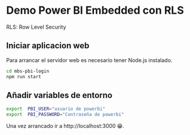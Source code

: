 # Demo Power BI Embedded con RLS
RLS: Row Level Security
## Iniciar aplicacion web
Para arrancar el servidor web es necesario tener Node.js instalado.

```bash
cd mbs-pbi-login
npm run start
```
## Añadir variables de entorno
```bash
export  PBI_USER="usuario de powerbi"
export  PBI_PASSWORD="Contraseña de powerbi"
```
Una vez arrancado ir a http://localhost:3000 😁.



